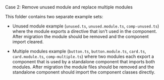 Case 2: Remove unused module and replace multiple modules

This folder contains two separate example sets:

- Unused module example (`unused.ts`, `unused.module.ts`, `comp-unused.ts`) where the module exports a directive that isn't used in the component. After migration the module should be removed and the component import cleared.

- Multiple modules example (`button.ts`, `button.module.ts`, `card.ts`, `card.module.ts`, `comp-multiple.ts`) where two modules each export a component that is used by a standalone component that imports both modules. After migration the module files should be removed and the standalone component should import the component classes directly.
